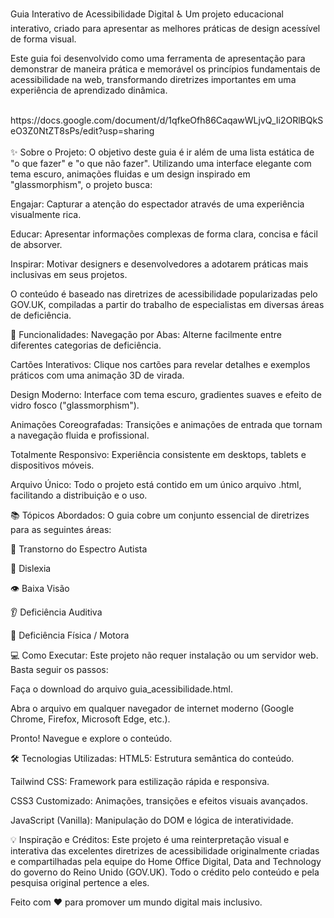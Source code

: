 Guia Interativo de Acessibilidade Digital ♿
Um projeto educacional interativo, criado para apresentar as melhores práticas de design acessível de forma visual.

Este guia foi desenvolvido como uma ferramenta de apresentação para demonstrar de maneira prática e memorável os princípios fundamentais de acessibilidade na web, transformando diretrizes importantes em uma experiência de aprendizado dinâmica.

<br>
https://docs.google.com/document/d/1qfkeOfh86CaqawWLjvQ_Ii2ORlBQkSeO3Z0NtZT8sPs/edit?usp=sharing
<br>
<br>
✨ Sobre o Projeto:
O objetivo deste guia é ir além de uma lista estática de "o que fazer" e "o que não fazer". Utilizando uma interface elegante com tema escuro, animações fluidas e um design inspirado em "glassmorphism", o projeto busca:

Engajar: Capturar a atenção do espectador através de uma experiência visualmente rica.

Educar: Apresentar informações complexas de forma clara, concisa e fácil de absorver.

Inspirar: Motivar designers e desenvolvedores a adotarem práticas mais inclusivas em seus projetos.

O conteúdo é baseado nas diretrizes de acessibilidade popularizadas pelo GOV.UK, compiladas a partir do trabalho de especialistas em diversas áreas de deficiência.

🚀 Funcionalidades:
Navegação por Abas: Alterne facilmente entre diferentes categorias de deficiência.

Cartões Interativos: Clique nos cartões para revelar detalhes e exemplos práticos com uma animação 3D de virada.

Design Moderno: Interface com tema escuro, gradientes suaves e efeito de vidro fosco ("glassmorphism").

Animações Coreografadas: Transições e animações de entrada que tornam a navegação fluida e profissional.

Totalmente Responsivo: Experiência consistente em desktops, tablets e dispositivos móveis.

Arquivo Único: Todo o projeto está contido em um único arquivo .html, facilitando a distribuição e o uso.

📚 Tópicos Abordados:
O guia cobre um conjunto essencial de diretrizes para as seguintes áreas:

🧠 Transtorno do Espectro Autista

📖 Dislexia

👁️ Baixa Visão

👂 Deficiência Auditiva

🦾 Deficiência Física / Motora

💻 Como Executar:
Este projeto não requer instalação ou um servidor web. Basta seguir os passos:

Faça o download do arquivo guia_acessibilidade.html.

Abra o arquivo em qualquer navegador de internet moderno (Google Chrome, Firefox, Microsoft Edge, etc.).

Pronto! Navegue e explore o conteúdo.

🛠️ Tecnologias Utilizadas:
HTML5: Estrutura semântica do conteúdo.

Tailwind CSS: Framework para estilização rápida e responsiva.

CSS3 Customizado: Animações, transições e efeitos visuais avançados.

JavaScript (Vanilla): Manipulação do DOM e lógica de interatividade.

💡 Inspiração e Créditos:
Este projeto é uma reinterpretação visual e interativa das excelentes diretrizes de acessibilidade originalmente criadas e compartilhadas pela equipe do Home Office Digital, Data and Technology do governo do Reino Unido (GOV.UK). Todo o crédito pelo conteúdo e pela pesquisa original pertence a eles.

Feito com ❤️ para promover um mundo digital mais inclusivo.
